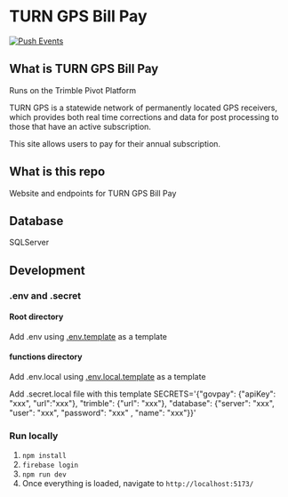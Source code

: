 # TURN GPS Bill Pay

[![Push Events](https://github.com/agrc/turn-gps-billpay/actions/workflows/push.yml/badge.svg)](https://github.com/agrc/turn-gps-billpay/actions/workflows/push.yml)

## What is TURN GPS Bill Pay

Runs on the Trimble Pivot Platform

TURN GPS is a statewide network of permanently located GPS receivers, which provides both real time corrections and data for post processing to those that have an active subscription.

This site allows users to pay for their annual subscription.

## What is this repo

Website and endpoints for TURN GPS Bill Pay

## Database

SQLServer

## Development

### .env and .secret

#### Root directory
Add .env using [.env.template](.env.template) as a template

#### functions directory
Add .env.local using [.env.local.template](functions/.env.local.template) as a template

Add .secret.local file with this template
SECRETS='{"govpay": {"apiKey": "xxx", "url":"xxx"}, 
"trimble": {"url": "xxx"}, 
"database": {"server": "xxx", "user": "xxx", "password": "xxx" , "name": "xxx"}}'

### Run locally

1. `npm install`
1. `firebase login`
1. `npm run dev`
1. Once everything is loaded, navigate to `http://localhost:5173/`
